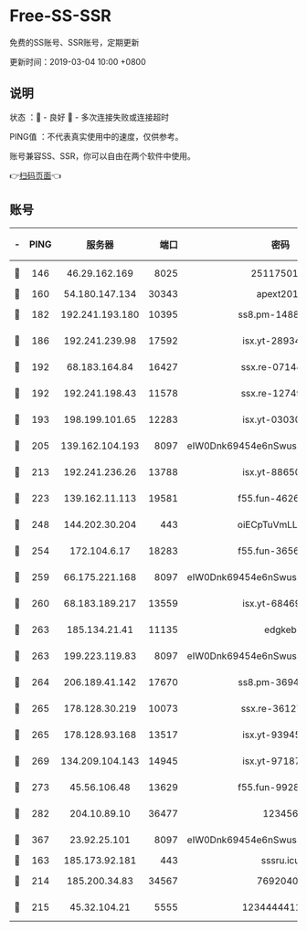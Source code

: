 # Free-SS-SSR

免费的SS账号、SSR账号，定期更新

更新时间：2019-03-04 10:00 +0800

## 说明

状态     ：🙂 - 良好 🙁 - 多次连接失败或连接超时

PING值   ：不代表真实使用中的速度，仅供参考。

账号兼容SS、SSR，你可以自由在两个软件中使用。

👉[扫码页面](https://liesauer.github.io/free-ss-ssr.github.io/)👈

## 账号

|-|PING|服务器|端口|密码|加密方式|区域|
|:----:|:----:|:-----:|-----:|:----:|:----:|:----:|
|🙂|146|46.29.162.169|8025|2511750146|aes-256-cfb|RU|
|🙂|160|54.180.147.134|30343|apext2019|chacha20|KR|
|🙂|182|192.241.193.180|10395|ss8.pm-14887083|aes-256-cfb|US|
|🙂|186|192.241.239.98|17592|isx.yt-28934471|aes-256-cfb|US|
|🙂|192|68.183.164.84|16427|ssx.re-07144593|aes-256-cfb|US|
|🙂|192|192.241.198.43|11578|ssx.re-12749222|aes-256-cfb|US|
|🙂|193|198.199.101.65|12283|isx.yt-03030510|aes-256-cfb|US|
|🙂|205|139.162.104.193|8097|eIW0Dnk69454e6nSwuspv9DmS201tQ0D|aes-256-cfb|JP|
|🙂|213|192.241.236.26|13788|isx.yt-88650870|aes-256-cfb|US|
|🙂|223|139.162.11.113|19581|f55.fun-46262690|aes-256-cfb|SG|
|🙂|248|144.202.30.204|443|oiECpTuVmLLxk4Ts|aes-256-cfb|US|
|🙂|254|172.104.6.17|18283|f55.fun-36565083|aes-256-cfb|US|
|🙂|259|66.175.221.168|8097|eIW0Dnk69454e6nSwuspv9DmS201tQ0D|aes-256-cfb|US|
|🙂|260|68.183.189.217|13559|isx.yt-68469421|aes-256-cfb|SG|
|🙂|263|185.134.21.41|11135|edgkeb|aes-256-cfb|GB|
|🙂|263|199.223.119.83|8097|eIW0Dnk69454e6nSwuspv9DmS201tQ0D|aes-256-cfb|US|
|🙂|264|206.189.41.142|17670|ss8.pm-36944551|aes-256-cfb|SG|
|🙂|265|178.128.30.219|10073|ssx.re-36127052|aes-256-cfb|SG|
|🙂|265|178.128.93.168|13517|isx.yt-93945310|aes-256-cfb|SG|
|🙂|269|134.209.104.143|14945|isx.yt-97187184|aes-256-cfb|SG|
|🙂|273|45.56.106.48|13629|f55.fun-99286814|aes-256-cfb|US|
|🙂|282|204.10.89.10|36477|123456|aes-256-cfb|US|
|🙂|367|23.92.25.101|8097|eIW0Dnk69454e6nSwuspv9DmS201tQ0D|aes-256-cfb|US|
|🙂|163|185.173.92.181|443|sssru.icu|rc4-md5|RU|
|🙂|214|185.200.34.83|34567|76920400|aes-256-cfb|US|
|🙂|215|45.32.104.21|5555|1234444411111|aes-256-cfb|SG|
